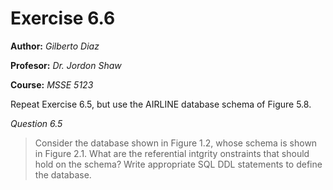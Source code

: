 # Exercise 6.6
**Author:** *Gilberto Diaz*

**Profesor:** *Dr. Jordon Shaw*

**Course:** *MSSE 5123*

Repeat Exercise 6.5, but use the AIRLINE database schema of Figure 5.8.

*Question 6.5*
> Consider the database shown in Figure 1.2, whose schema is shown in Figure 2.1. What are the referential intgrity onstraints that should hold on the schema? Write appropriate SQL DDL statements to define the database.
